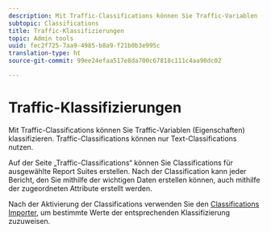 ```yaml
---
description: Mit Traffic-Classifications können Sie Traffic-Variablen (Eigenschaften) klassifizieren. Traffic-Classifications können nur Text-Classifications nutzen.
subtopic: Classifications
title: Traffic-Klassifizierungen
topic: Admin tools
uuid: fec2f725-7aa9-4985-b8a9-f21b0b3e995c
translation-type: ht
source-git-commit: 99ee24efaa517e8da700c67818c111c4aa90dc02

---
```



# Traffic-Klassifizierungen

Mit Traffic-Classifications können Sie Traffic-Variablen (Eigenschaften) klassifizieren. Traffic-Classifications können nur Text-Classifications nutzen.

Auf der Seite „Traffic-Classifications“ können Sie Classifications für ausgewählte Report Suites erstellen. Nach der Classification kann jeder Bericht, den Sie mithilfe der wichtigen Daten erstellen können, auch mithilfe der zugeordneten Attribute erstellt werden.

Nach der Aktivierung der Classifications verwenden Sie den [Classifications Importer](/help/components/c-classifications2/c-classifications-importer/c-working-with-saint.md), um bestimmte Werte der entsprechenden Klassifizierung zuzuweisen.
